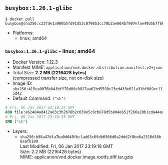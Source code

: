## `busybox:1.26.1-glibc`

```console
$ docker pull busybox@sha256:c237de1a900b5fd91d53c079653cc78b2ae064bf907efae49b5b7f660f738455
```

-	Platforms:
	-	linux; amd64

### `busybox:1.26.1-glibc` - linux; amd64

-	Docker Version: 1.12.3
-	Manifest MIME: `application/vnd.docker.distribution.manifest.v2+json`
-	Total Size: **2.2 MB (2216428 bytes)**  
	(compressed transfer size, not on-disk size)
-	Image ID: `sha256:415ca0076b84fbff78d09c0827aa62bd5590c23ed433e621a31bf089ec115d42`
-	Default Command: `["sh"]`

```dockerfile
# Fri, 06 Jan 2017 23:18:34 GMT
ADD file:e62484ad412a83c3b2b76b2c039e5c8cb878d5b804e651f266a20b1cda44adbf in / 
# Fri, 06 Jan 2017 23:18:35 GMT
CMD ["sh"]
```

-	Layers:
	-	`sha256:b98a47dfa7ba0d040fbc1ad63c69db6566d0a2ddd2f8be6a2316d38b8aafb180`  
		Last Modified: Fri, 06 Jan 2017 23:19:18 GMT  
		Size: 2.2 MB (2216428 bytes)  
		MIME: application/vnd.docker.image.rootfs.diff.tar.gzip
